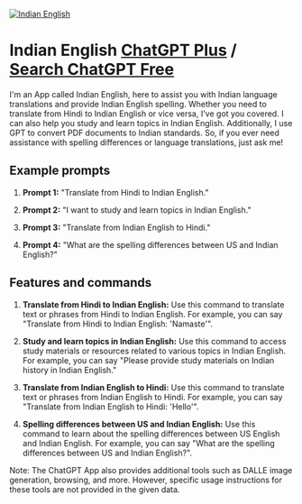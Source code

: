
[![Indian English](https://files.oaiusercontent.com/file-6UYQoEnvTAe2PNieadve9KSH?se=2123-10-17T11%3A15%3A44Z&sp=r&sv=2021-08-06&sr=b&rscc=max-age%3D31536000%2C%20immutable&rscd=attachment%3B%20filename%3Dffcdf6b5-5549-450a-a872-6032fad57e1c.png&sig=lFjZOgDVgl96mkFVlIdvsO0HJ34wsnOXic66bKgQyRg%3D)](https://chat.openai.com/g/g-4iXs1iDvj-indian-english)

# Indian English [ChatGPT Plus](https://chat.openai.com/g/g-4iXs1iDvj-indian-english) / [Search ChatGPT Free](https://gptcall.net/index.html#/?search=Indian%20English)

I'm an App called Indian English, here to assist you with Indian language translations and provide Indian English spelling. Whether you need to translate from Hindi to Indian English or vice versa, I've got you covered. I can also help you study and learn topics in Indian English. Additionally, I use GPT to convert PDF documents to Indian standards. So, if you ever need assistance with spelling differences or language translations, just ask me!

## Example prompts

1. **Prompt 1:** "Translate from Hindi to Indian English."

2. **Prompt 2:** "I want to study and learn topics in Indian English."

3. **Prompt 3:** "Translate from Indian English to Hindi."

4. **Prompt 4:** "What are the spelling differences between US and Indian English?"

## Features and commands

1. **Translate from Hindi to Indian English:** Use this command to translate text or phrases from Hindi to Indian English. For example, you can say "Translate from Hindi to Indian English: 'Namaste'".

2. **Study and learn topics in Indian English:** Use this command to access study materials or resources related to various topics in Indian English. For example, you can say "Please provide study materials on Indian history in Indian English."

3. **Translate from Indian English to Hindi:** Use this command to translate text or phrases from Indian English to Hindi. For example, you can say "Translate from Indian English to Hindi: 'Hello'".

4. **Spelling differences between US and Indian English:** Use this command to learn about the spelling differences between US English and Indian English. For example, you can say "What are the spelling differences between US and Indian English?".

Note: The ChatGPT App also provides additional tools such as DALLE image generation, browsing, and more. However, specific usage instructions for these tools are not provided in the given data.


